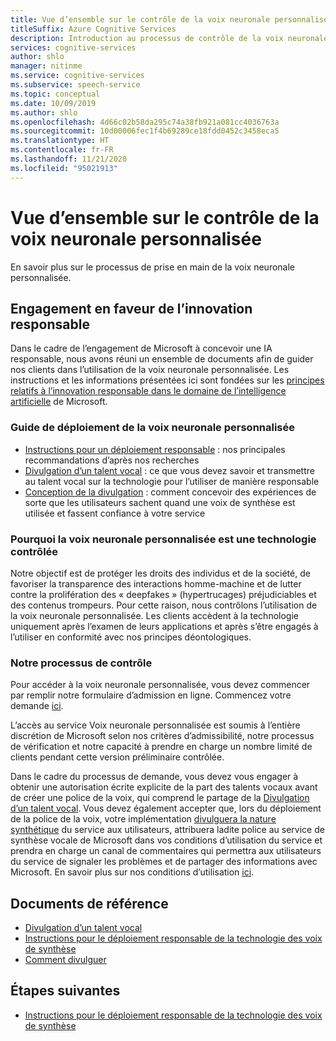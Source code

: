 ```yaml
---
title: Vue d’ensemble sur le contrôle de la voix neuronale personnalisée
titleSuffix: Azure Cognitive Services
description: Introduction au processus de contrôle de la voix neuronale personnalisée.
services: cognitive-services
author: shlo
manager: nitinme
ms.service: cognitive-services
ms.subservice: speech-service
ms.topic: conceptual
ms.date: 10/09/2019
ms.author: shlo
ms.openlocfilehash: 4d66c02b58da295c74a38fb921a081cc4036763a
ms.sourcegitcommit: 10d00006fec1f4b69289ce18fdd0452c3458eca5
ms.translationtype: HT
ms.contentlocale: fr-FR
ms.lasthandoff: 11/21/2020
ms.locfileid: "95021913"
---
```

# <a name="custom-neural-voice-gating-overview"></a>Vue d’ensemble sur le contrôle de la voix neuronale personnalisée

En savoir plus sur le processus de prise en main de la voix neuronale personnalisée.

## <a name="commitment-to-responsible-innovation"></a>Engagement en faveur de l’innovation responsable

Dans le cadre de l’engagement de Microsoft à concevoir une IA responsable, nous avons réuni un ensemble de documents afin de guider nos clients dans l’utilisation de la voix neuronale personnalisée. Les instructions et les informations présentées ici sont fondées sur les [principes relatifs à l’innovation responsable dans le domaine de l’intelligence artificielle](https://www.microsoft.com/AI/our-approach-to-ai) de Microsoft.

### <a name="guidance-for-deploying-custom-neural-voice"></a>Guide de déploiement de la voix neuronale personnalisée

- [Instructions pour un déploiement responsable](concepts-guidelines-responsible-deployment-synthetic.md) : nos principales recommandations d’après nos recherches
- [Divulgation d’un talent vocal](/legal/cognitive-services/speech-service/disclosure-voice-talent) : ce que vous devez savoir et transmettre au talent vocal sur la technologie pour l’utiliser de manière responsable
- [Conception de la divulgation](concepts-disclosure-guidelines.md) : comment concevoir des expériences de sorte que les utilisateurs sachent quand une voix de synthèse est utilisée et fassent confiance à votre service

### <a name="why-custom-neural-voice-is-a-gated-technology"></a>Pourquoi la voix neuronale personnalisée est une technologie contrôlée

Notre objectif est de protéger les droits des individus et de la société, de favoriser la transparence des interactions homme-machine et de lutter contre la prolifération des « deepfakes » (hypertrucages) préjudiciables et des contenus trompeurs. Pour cette raison, nous contrôlons l’utilisation de la voix neuronale personnalisée. Les clients accèdent à la technologie uniquement après l’examen de leurs applications et après s’être engagés à l’utiliser en conformité avec nos principes déontologiques.

### <a name="our-gating-process"></a>Notre processus de contrôle

Pour accéder à la voix neuronale personnalisée, vous devez commencer par remplir notre formulaire d’admission en ligne. Commencez votre demande [ici](https://aka.ms/custom-neural-intake-form).

L’accès au service Voix neuronale personnalisée est soumis à l’entière discrétion de Microsoft selon nos critères d’admissibilité, notre processus de vérification et notre capacité à prendre en charge un nombre limité de clients pendant cette version préliminaire contrôlée.

Dans le cadre du processus de demande, vous devez vous engager à obtenir une autorisation écrite explicite de la part des talents vocaux avant de créer une police de la voix, qui comprend le partage de la [Divulgation d’un talent vocal](/legal/cognitive-services/speech-service/disclosure-voice-talent). Vous devez également accepter que, lors du déploiement de la police de la voix, votre implémentation [divulguera la nature synthétique](concepts-disclosure-guidelines.md) du service aux utilisateurs, attribuera ladite police au service de synthèse vocale de Microsoft dans vos conditions d’utilisation du service et prendra en charge un canal de commentaires qui permettra aux utilisateurs du service de signaler les problèmes et de partager des informations avec Microsoft. En savoir plus sur nos conditions d’utilisation [ici](/legal/cognitive-services/speech-service/tts-code-of-conduct).

## <a name="reference-docs"></a>Documents de référence

* [Divulgation d’un talent vocal](/legal/cognitive-services/speech-service/disclosure-voice-talent)
* [Instructions pour le déploiement responsable de la technologie des voix de synthèse](concepts-guidelines-responsible-deployment-synthetic.md)
* [Comment divulguer](concepts-disclosure-guidelines.md)

## <a name="next-steps"></a>Étapes suivantes

* [Instructions pour le déploiement responsable de la technologie des voix de synthèse](concepts-guidelines-responsible-deployment-synthetic.md)